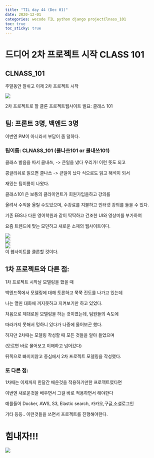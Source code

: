 ```yaml
---
title: "TIL day 44 (Dec 01)"
date: 2020-12-01
categories: wecode TIL python django projectClnass_101
toc: true
toc_sticky: true
---
```

  
# 드디어 2차 프로젝트 시작 CLASS 101  
  
## CLNASS_101  
  
주말동안 잘쉬고 이제 2차 프로젝트 시작  
  
![](https://images.velog.io/images/noahshin__11/post/828168ba-8cdf-43be-9a05-1c01d4ac71ac/image.png)  
  
2차 프로젝트로 할 클론 프로젝트웹사이트 발표: 클래스 101  
  
## 팀: 프론트 3명, 백엔드 3명  
  
이번엔 PM이 아니라서 부담이 좀 덜하다.  
  
### 팀이름: CLNASS_101 (클나쓰101 or 클내쓰101)  
  
클래스 발음을 따서 클내쓰, -> 큰일을 냈다 우리가! 이런 뜻도 되고  
  
콩글리쉬로 읽으면 클나쓰 -> 큰일이 났다 식으로도 읽고 해석이 되서  
  
재밌는 팀이름이 나왔다.  
  
클래스101 은 보통의 클라이언트가 회원가입을하고 강의를  
  
올려서 수익을 올릴 수도있으며, 수강료를 지불하고 인터넷 강의를 들을 수 있다.  
  
기존 EBS나 다른 영어학원과 같이 딱딱하고 건조한 UI와 영상미를 부가하여  
  
요즘 트렌드에 맞는 모던하고 새로운 소재의 웹사이트이다.  
  
![](https://images.velog.io/images/noahshin__11/post/99c797b7-999e-44de-bf05-fd0469c78ece/Screen%20Shot%202020-12-01%20at%2010.50.54%20PM.png)  
![](https://images.velog.io/images/noahshin__11/post/da4145b5-cbed-4d2f-9adf-a99be9836e50/Screen%20Shot%202020-12-01%20at%2010.51.06%20PM.png)  
![](https://images.velog.io/images/noahshin__11/post/33289e83-75c7-4c47-9527-2088da339273/Screen%20Shot%202020-12-01%20at%2010.51.35%20PM.png)  
이 웹사이트를 클론할 것이다.  
  
## 1차 프로젝트와 다른 점:  
  
1차 프로젝트 시작날 모델링을 했을 때  
  
백엔드쪽에서 모델링에 대해 토론하고 쭉쭉 진도를 나가고 있는데  
  
나는 열띤 대화에 끼지못하고 지켜보기만 하고 있었다.  
  
처음으로 제대로된 모델링을 하는 것이였는데, 팀원들의 속도에  
  
따라가지 못해서 멍하니 있다가 나중에 물어보곤 했다.  
  
하지만 2차때는 모델링 작성할 때 모든 것들을 알아 들었으며  
  
(모르면 바로 물어보고 이해하고 넘어갔다)  
  
뒤쪽으로 빠지지않고 중심에서 2차 프로젝트 모델링을 작성했다.  
  
### 또 다른 점:  
  
1차때는 이제까지 한달간 배운것을 적용하기만한 프로젝트였다면  
  
이번엔 새로운것을 배우면서 그걸 바로 적용하면서 해야한다  
  
예를들어 Docker, AWS, S3, Elastic search, 카카오,구글,소셜로그인  
  
기타 등등.. 이런것들을 쓰면서 프로젝트를 진행해야한다.  
  
# 힘내자!!!  
  
![](https://images.velog.io/images/noahshin__11/post/32dc5015-76ee-4148-950a-7dbbe5540ad5/image.png)

